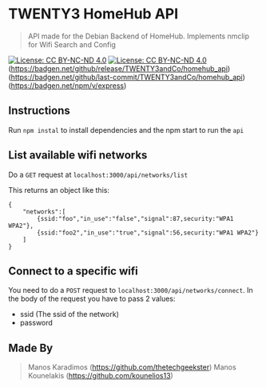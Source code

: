# TWENTY3 HomeHub API
>API made for the Debian Backend of HomeHub.
>Implements nmclip for Wifi Search and Config

[![License: CC BY-NC-ND 4.0](https://img.shields.io/badge/License-CC%20BY--NC--ND%204.0-lightgrey.svg)](https://creativecommons.org/licenses/by-nc-nd/4.0/) [![License: CC BY-NC-ND 4.0](https://licensebuttons.net/l/by-nc-nd/4.0/80x15.png)](https://creativecommons.org/licenses/by-nc-nd/4.0/) (https://badgen.net/github/release/TWENTY3andCo/homehub_api) (https://badgen.net/github/last-commit/TWENTY3andCo/homehub_api) (https://badgen.net/npm/v/express)

## Instructions

Run `npm instal` to install dependencies and the npm start to run the `api`

## List available wifi networks

Do a `GET` request at `localhost:3000/api/networks/list`

This returns an object like this:
```
{
    "networks":[
        {ssid:"foo","in_use":"false","signal":87,security:"WPA1 WPA2"},
        {ssid:"foo2","in_use":"true","signal":56,security:"WPA1 WPA2"}
    ]
}
```

## Connect to a specific wifi

You need to do a `POST` request to `localhost:3000/api/networks/connect`.
In the body of the request you have to pass 2 values:
* ssid (The ssid of the network)
* password

## Made By
>Manos Karadimos (https://github.com/thetechgeekster)
>Manos Kounelakis (https://github.com/kounelios13)
